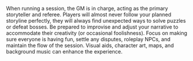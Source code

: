 When running a session, the GM is in charge, acting as the primary storyteller and referee. Players will almost never follow your planned storyline perfectly, they will always find unexpected ways to solve puzzles or defeat bosses. Be prepared to improvise and adjust your narrative to accommodate their creativity (or occasional foolishness). Focus on making sure everyone is having fun, settle any disputes, roleplay NPCs, and maintain the flow of the session. Visual aids, character art, maps, and background music can enhance the experience.